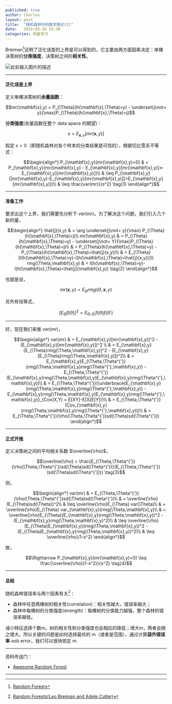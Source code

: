 ```yaml
---
published: true
author: Charles
layout: post
title:  "随机森林中的数学理论(2)"
date:   2016-03-26 15:30
categories: 机器学习
---
```


Breiman[^1]证明了泛化误差的上界是可以得到的，它主要由两方面因素决定：单棵决策树的**分类强度**，决策树之间的**相关性**。

![此处输入图片的描述][1]

----------

#### 泛化误差上界
定义单棵决策树的**余量函数**：

$$mr(\mathbf{x},y) = P_{\Theta}(h(\mathbf{x},\Theta)=y) - \underset{j\not= y}{\max}P_{\Theta}(h(\mathbf{x},\Theta)=j)$$

**分类强度**(余量函数在整个 data space 的期望)：

$$s = E_{\mathbf{x},y}[mr(\mathbf{x},y)]$$

假定 $s>0$（即随机森林对各个样本的分类结果是可信的），根据切比雪夫不等式：

$$\begin{align*}
P_{\mathbf{x},y}(mr(\mathbf{x},y)<0) & = P_{\mathbf{x},y}(mr(\mathbf{x},y) - E_{\mathbf{x},y}[mr(\mathbf{x},y)]<-E_{\mathbf{x},y}[mr(\mathbf{x},y)])\\
& \leq P_{\mathbf{x},y}(|mr(\mathbf{x},y)-E_{\mathbf{x},y}[mr(\mathbf{x},y)]|>E_{\mathbf{x},y}[mr(\mathbf{x},y)])\\
& \leq \frac{var(mr)}{s^2} \tag{1}
\end{align*}$$


----------

#### 准备工作
要求出这个上界，我们需要先分析下 $var(mr)$。为了解决这个问题，我们引入几个新的量，

$$\begin{align*}
\hat{j}(x,y) & = \arg \underset{j\not= y}{\max} P_{\Theta}(h(\mathbf{x},\Theta)=j)\\
mr(\mathbf{x},y) & = P_{\Theta}(h(\mathbf{x},\Theta)=y) - \underset{j\not= Y}{\max}P_{\Theta}(h(\mathbf{x},\Theta)=j)\\
& = P_{\Theta}(h(\mathbf{x},\Theta)=y) - P_{\Theta}(h(\mathbf{x},\Theta)=\hat{j}(x,y))\\
& = E_{\Theta}[I(h(\mathbf{x},\Theta)=y)-I(h(\mathbf{x},\Theta)=\hat{j}(x,y))]\\
rmg(\Theta,\mathbf{x},y) & = I(h(\mathbf{x},\Theta)=y)-I(h(\mathbf{x},\Theta)=\hat{j}(\mathbf{x},y)) \tag{2}
\end{align*}$$

也就是说，

$$mr(\mathbf{x},y) = E_{\Theta}rmg(\Theta,\mathbf{x},y)$$

另外有恒等式，

$$[E_{\Theta}f(\Theta)]^2 = E_{\Theta,\Theta^{'}}f(\Theta)f(\Theta^{'})$$

----------

好，现在我们来推 $var(mr)$，

$$\begin{align*}
var(mr) & = E_{\mathbf{x},y}[mr(\mathbf{x},y)]^2 - (E_{\mathbf{x},y}[mr(\mathbf{x},y)])^2 \\
& = E_{\mathbf{x},y}[E_{\Theta}rmg(\Theta,\mathbf{x},y)]^2 - (E_{\mathbf{x},y}[E_{\Theta}rmg(\Theta,\mathbf{x},y)])^2\\
& = E_{\mathbf{x},y}E_{\Theta,\Theta^{'}}(rmg(\Theta,\mathbf{x},y)rmg(\Theta^{'},\mathbf{x},y)) - E_{\Theta,\Theta^{'}}(E_{\mathbf{x},y}rmg(\Theta,\mathbf{x},y)E_{\mathbf{x},y}rmg(\Theta^{'},\mathbf{x},y))\\
& = E_{\Theta,\Theta^{'}}(\underbrace{E_{\mathbf{x},y}(rmg(\Theta,\mathbf{x},y)rmg(\Theta^{'},\mathbf{x},y)) - E_{\mathbf{x},y}rmg(\Theta,\mathbf{x},y)E_{\mathbf{x},y}rmg(\Theta^{'},\mathbf{x},y)}_{Cov(X,Y) = E[XY]-E[X]E[Y]})\\
& = E_{\Theta,\Theta^{'}}(Cov_{\mathbf{x},y}(rmg(\Theta,\mathbf{x},y)rmg(\Theta^{'},\mathbf{x},y)))\\
& = E_{\Theta,\Theta^{'}}(\rho(\Theta,\Theta^{'})sd(\Theta)sd(\Theta^{'}))
\end{align*}$$


----------

#### 正式开推
定义决策树之间的平均相关系数 $\overline{\rho}$，

$$\overline{\rho} = \frac{E_{\Theta,\Theta^{'}}(\rho(\Theta,\Theta^{'})sd(\Theta)sd(\Theta^{'})}{E_{\Theta,\Theta^{'}}(sd(\Theta)sd(\Theta^{'}))} \tag{3}$$

则，

$$\begin{align*}
var(mr) & = E_{\Theta,\Theta^{'}}(\rho(\Theta,\Theta^{'})sd(\Theta)sd(\Theta^{'})\\
& = \overline{\rho}(E_{\Theta}sd(\Theta))^2\\
& \leq \overline{\rho}E_{\Theta} var(\Theta)\\
& = \overline{\rho}E_{\Theta} var_{\mathbf{x},y}(rmg(\Theta,\mathbf{x},y)\\
& = \overline{\rho}E_{\Theta}(E_{\mathbf{x},y}(rmg(\Theta,\mathbf{x},y))^2 - (E_{\mathbf{x},y}rmg(\Theta,\mathbf{x},y)^2)\\
& \leq \overline{\rho}(E_{\Theta}E_{\mathbf{x},y}(rmg(\Theta,\mathbf{x},y))^2 - (E_{\Theta}E_{\mathbf{x},y}rmg(\Theta,\mathbf{x},y))^2)\\
& \leq \overline{\rho}(1-s^2)
\end{align*}$$

故，

$$\Rightarrow  P_{\mathbf{x},y}(mr(\mathbf{x},y)<0) \leq \frac{\overline{\rho}(1-s^2)}{s^2} \tag{4}$$

----------

#### 总结
随机森林错误率与两个因素有关[^2]：

 - 森林中任意两棵树的相关性(correlation)：相关性越大，错误率越大；
 - 森林中每棵树的分类强度(strength)：每棵树的分类能力越强，整个森林的错误率越低。

减小特征选择个数m，树的相关性和分类强度也会相应的降低；增大m，两者会随之增大。所以关键的问题是如何选择最优的 m（或者是范围），通过计算**袋外错误率** oob error，我们可以很快锁定 m.

----------

资料传送门：

- [Awesome Random Forest](https://github.com/kjw0612/awesome-random-forest)

----------


[^1]: [Random Forest](https://www.stat.berkeley.edu/~breiman/randomforest2001.pdf)
[^2]: [Random Forests(Leo Breiman and Adele Cutler)](http://www.stat.berkeley.edu/~breiman/RandomForests/cc_home.htm#inter)

[1]: http://7xjbdi.com1.z0.glb.clouddn.com/tree_RF.png?imageView2/2/w/400